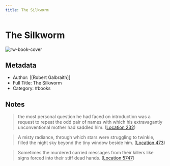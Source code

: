 ```yaml
---
title: The Silkworm
---
```

# The Silkworm

![rw-book-cover](https://images-na.ssl-images-amazon.com/images/I/51aB27q7fZL._SL200_.jpg)

## Metadata
- Author: [[Robert Galbraith]]
- Full Title: The Silkworm
- Category: #books

## Notes
> the most personal question he had faced on introduction was a request to repeat the odd pair of names with which his extravagantly unconventional mother had saddled him. ([Location 232](https://readwise.io/to_kindle?action=open&asin=B00IHZNWZU&location=232))

> A misty radiance, through which stars were struggling to twinkle, filled the night sky beyond the tiny window beside him. ([Location 473](https://readwise.io/to_kindle?action=open&asin=B00IHZNWZU&location=473))

> Sometimes the murdered carried messages from their killers like signs forced into their stiff dead hands. ([Location 5747](https://readwise.io/to_kindle?action=open&asin=B00IHZNWZU&location=5747))

